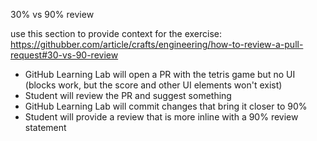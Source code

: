 30% vs 90% review

use this section to provide context for the exercise: https://githubber.com/article/crafts/engineering/how-to-review-a-pull-request#30-vs-90-review

- GitHub Learning Lab will open a PR with the tetris game but no UI (blocks work, but the score and other UI elements won't exist)
- Student will review the PR and suggest something
- GitHub Learning Lab will commit changes that bring it closer to 90%
- Student will provide a review that is more inline with a 90% review statement

